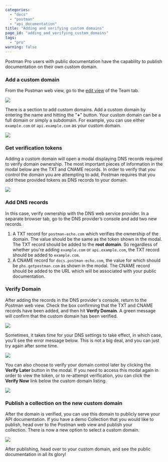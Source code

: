 ```yaml
---
categories:
  - "docs"
  - "postman"
  - "api_documentation"
title: "Adding and verifying custom domains"
page_id: "adding_and_verifying_custom_domains"
tags: 
  - "pro"
warning: false
---
```


Postman Pro users with public documentation have the capability to publish documentation on their own custom domain.

### Add a custom domain

From the Postman web view, go to the [edit view](https://app.getpostman.com/dashboard/teams/edit) of the Team tab.

![](https://s3.amazonaws.com/postman-static-getpostman-com/postman-docs/59033431.png)

There is a section to add custom domains. Add a custom domain by entering the name and hitting the "**+**" button. Your custom domain can be a full domain or simply a subdomain. For example, you can use either `example.com` or `api.example.com` as your custom domain.

[![](http://blog.getpostman.com/wp-content/uploads/2017/02/512x133xcustdomains00.png,qx38712.pagespeed.ic.Ydn-dwv2cq.png)](http://blog.getpostman.com/wp-content/uploads/2017/02/custdomains00.png?x38712)

### Get verification tokens

Adding a custom domain will open a modal displaying DNS records required to verify domain ownership. The most important pieces of information in the modal below are the TXT and CNAME records. In order to verify that you control the domain you are attempting to add, Postman requires that you add these provided tokens as DNS records to your domain.

![](http://blog.getpostman.com/wp-content/uploads/2017/02/840x880xcustdomains04-echo-978x1024.png,qx38712.pagespeed.ic.zo3VhqUlk7.jpg)

### Add DNS records

In this case, verify ownership with the DNS web service provider. In a separate browser tab, go to the DNS provider’s console and add two new records.

1.  A TXT record for `postman-echo.com` which verifies the ownership of the domain. The value should be the same as the token shown in the modal. The TXT record should be added to the **root domain**. So regardless of whether you're adding `example.com` or `api.example.com`, the TXT record should be added to `example.com`.
2.  A CNAME record for `docs.postman-echo.com`, the value for which should be `phs.getpostman.com` as shown in the modal. The CNAME record should be added to the URL which will be associated with your public documentation.

### Verify Domain

After adding the records in the DNS provider's console, return to the Postman web view. Check the box confirming that the TXT and CNAME records have been added, and then hit **Verify Domain**. A green message will confirm that the custom domain has been verified.

[![](http://blog.getpostman.com/wp-content/uploads/2017/02/348x114xcustdomains02.png,qx38712.pagespeed.ic.Chaei9ggua.png)](http://blog.getpostman.com/wp-content/uploads/2017/02/custdomains02.png?x38712)

Sometimes, it takes time for your DNS settings to take effect, in which case, you’ll see the error message below. This is not a big deal, and you can just try again after some time.

[![](http://blog.getpostman.com/wp-content/uploads/2017/02/363x103xcustdomains01.png,qx38712.pagespeed.ic.fHADZQVasI.png)](http://blog.getpostman.com/wp-content/uploads/2017/02/custdomains01.png?x38712)

You can also choose to verify your domain control later by clicking the **Verify Later** button in the modal. If you need to access this modal again in order to view the token, or to re-attempt verification, you can click the **Verify Now** link below the custom domain listing.

![](https://s3.amazonaws.com/postman-static-getpostman-com/postman-docs/59033911.png)

### Publish a collection on the new custom domain

After the domain is verified, you can use this domain to publicly serve your API documentation. If you have a demo Collection that you would like to publish, head over to the Postman web view and publish your collection. There is now a new option to select a custom domain.

![](http://blog.getpostman.com/wp-content/uploads/2017/02/custdomains03-echo-1024x1015.png)

After publishing, head over to your custom domain, and see the public documentation in all its glory!
